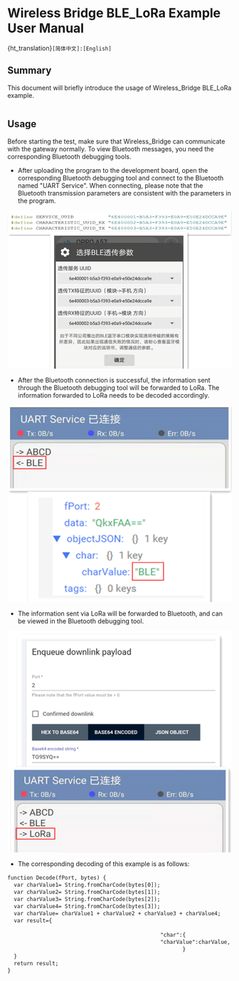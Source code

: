 # Wireless Bridge BLE_LoRa Example User Manual

{ht_translation}`[简体中文]:[English]`

## Summary

This document will briefly introduce the usage of Wireless_Bridge BLE_LoRa example.

```{Tip} loraWanClass should choose CLASS_C

```

## Usage

Before starting the test, make sure that Wireless_Bridge can communicate with the gateway normally. To view Bluetooth messages, you need the corresponding Bluetooth debugging tools.

- After uploading the program to the development board, open the corresponding Bluetooth debugging tool and connect to the Bluetooth named "UART Service". When connecting, please note that the Bluetooth transmission parameters are consistent with the parameters in the program.

![](img/ble_lora_user_manual/01.png)

- After the Bluetooth connection is successful, the information sent through the Bluetooth debugging tool will be forwarded to LoRa. The information forwarded to LoRa needs to be decoded accordingly.

![](img/ble_lora_user_manual/02.png)

- The information sent via LoRa will be forwarded to Bluetooth, and can be viewed in the Bluetooth debugging tool.

![](img/ble_lora_user_manual/03.png)

- The corresponding decoding of this example is as follows:

```shell
function Decode(fPort, bytes) {
  var charValue1= String.fromCharCode(bytes[0]);
  var charValue2= String.fromCharCode(bytes[1]);
  var charValue3= String.fromCharCode(bytes[2]);
  var charValue4= String.fromCharCode(bytes[3]);
  var charValue= charValue1 + charValue2 + charValue3 + charValue4;
  var result={
    
                                                "char":{
                                                "charValue":charValue,
                                                       }
  }
  return result;
}
```
